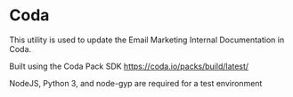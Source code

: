 # Coda

This utility is used to update the Email Marketing Internal Documentation in Coda.

Built using the Coda Pack SDK https://coda.io/packs/build/latest/

NodeJS, Python 3, and node-gyp are required for a test environment
